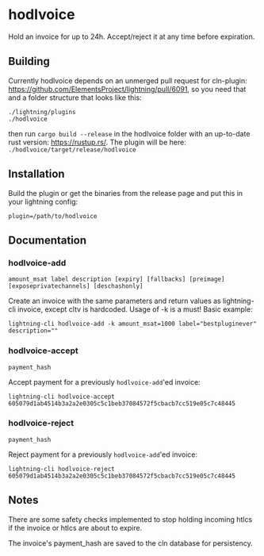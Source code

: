 # hodlvoice
Hold an invoice for up to 24h. Accept/reject it at any time before expiration.

## Building
Currently hodlvoice depends on an unmerged pull request for cln-plugin: https://github.com/ElementsProject/lightning/pull/6091, so you need that and a folder structure that looks like this:
```
./lightning/plugins
./hodlvoice
```
then run `cargo build --release` in the hodlvoice folder with an up-to-date rust version: https://rustup.rs/. The plugin will be here: `./hodlvoice/target/release/hodlvoice`

## Installation
Build the plugin or get the binaries from the release page and 
put this in your lightning config:
```
plugin=/path/to/hodlvoice
```

## Documentation
### hodlvoice-add
`amount_msat label description [expiry] [fallbacks] [preimage] [exposeprivatechannels] [deschashonly]`

Create an invoice with the same parameters and return values as lightning-cli invoice, except cltv is hardcoded. Usage of -k is a must!
Basic example:
```
lightning-cli hodlvoice-add -k amount_msat=1000 label="bestpluginever" description=""
```

### hodlvoice-accept
`payment_hash`

Accept payment for a previously `hodlvoice-add`'ed invoice:
```
lightning-cli hodlvoice-accept 605079d1ab4514b3a2a2e0305c5c1beb37084572f5cbacb7cc519e05c7c48445
```

### hodlvoice-reject
`payment_hash`

Reject payment for a previously `hodlvoice-add`'ed invoice:
```
lightning-cli hodlvoice-reject 605079d1ab4514b3a2a2e0305c5c1beb37084572f5cbacb7cc519e05c7c48445
```

## Notes
There are some safety checks implemented to stop holding incoming htlcs if the invoice or htlcs are about to expire.

The invoice's payment_hash are saved to the cln database for persistency.
